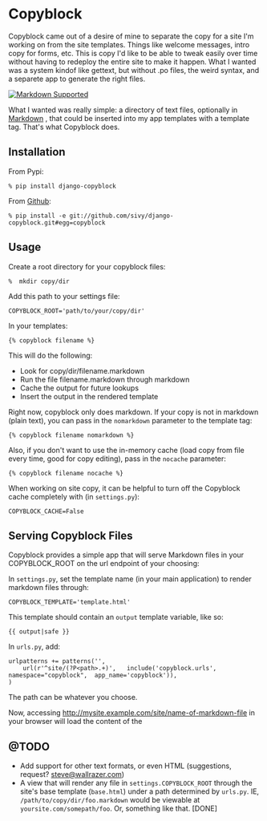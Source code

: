 # Copyblock

Copyblock came out of a desire of mine to separate the copy for a site I'm working on from the site templates. Things like welcome messages, intro copy for forms, etc. This is copy I'd like to be able to tweak easily over time without having to redeploy the entire site to make it happen. What I wanted was a system kindof like gettext, but without .po files, the weird syntax, and a separete app to generate the right files.

[![Markdown  Supported](http://static.monkinetic.com/django-copyblock/md.png)](http://dcurt.is/the-markdown-mark)

What I wanted was really simple: a directory of text files, optionally in [Markdown](http://daringfireball.net/projects/markdown) , that could be inserted into my app templates with a template tag. That's what Copyblock does.

## Installation

From Pypi:

    % pip install django-copyblock

From [Github](http://github.comsivy/django-copyblock):

    % pip install -e git://github.com/sivy/django-copyblock.git#egg=copyblock

## Usage

Create a root directory for your copyblock files:

    %  mkdir copy/dir

Add this path to your settings file:

    COPYBLOCK_ROOT='path/to/your/copy/dir'

In your templates:

    {% copyblock filename %}

This will do the following:

* Look for copy/dir/filename.markdown
* Run the file filename.markdown through markdown
* Cache the output for future lookups
* Insert the output in the rendered template

 Right now, copyblock only does markdown. If your copy is not in markdown (plain text), you can pass in the `nomarkdown` parameter to the template tag:

    {% copyblock filename nomarkdown %}

 Also, if you don't want to use the in-memory cache (load copy from file every time, good for copy editing), pass in the `nocache` parameter:

    {% copyblock filename nocache %}

When working on site copy, it can be helpful to turn off the Copyblock cache completely with (in `settings.py`):

    COPYBLOCK_CACHE=False

## Serving Copyblock Files

Copyblock provides a simple app that will serve Markdown files in your COPYBLOCK_ROOT on the url endpoint of your choosing:

In `settings.py`, set the template name (in your main application) to render markdown files through:

    COPYBLOCK_TEMPLATE='template.html'

This template should contain an `output` template variable, like so:

    {{ output|safe }}

In `urls.py`, add:

    urlpatterns += patterns('',
        url(r'^site/(?P<path>.+)',   include('copyblock.urls',  namespace="copyblock",  app_name='copyblock')),
    )

The path can be whatever you choose.

Now, accessing http://mysite.example.com/site/name-of-markdown-file in your browser will load the content of the

## @TODO

* Add support for other text formats, or even HTML (suggestions, request? <steve@wallrazer.com>)
* A view that will render any file in `settings.COPYBLOCK_ROOT` through the site's base template (`base.html`) under a path determined by `urls.py`. IE, `/path/to/copy/dir/foo.markdown` would be viewable at `yoursite.com/somepath/foo`. Or, something like that. [DONE]
